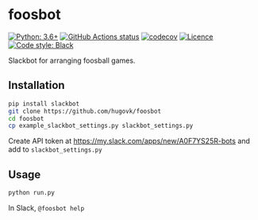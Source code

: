 # foosbot

[![Python: 3.6+](https://img.shields.io/badge/python-3.6+-blue.svg)](https://www.python.org/downloads/)
[![GitHub Actions status](https://github.com/hugovk/pypistats/workflows/Test/badge.svg)](https://github.com/hugovk/foosbot/actions)
[![codecov](https://codecov.io/gh/hugovk/foosbot/branch/master/graph/badge.svg)](https://codecov.io/gh/hugovk/foosbot)
[![Licence](https://img.shields.io/github/license/hugovk/foosbot.svg)](LICENSE.txt)
[![Code style: Black](https://img.shields.io/badge/code%20style-black-000000.svg)](https://github.com/psf/black)

Slackbot for arranging foosball games.

## Installation

```bash
pip install slackbot
git clone https://github.com/hugovk/foosbot
cd foosbot
cp example_slackbot_settings.py slackbot_settings.py
```

Create API token at https://my.slack.com/apps/new/A0F7YS25R-bots and add to
`slackbot_settings.py`

## Usage

```bash
python run.py
```

In Slack, `@foosbot help`
